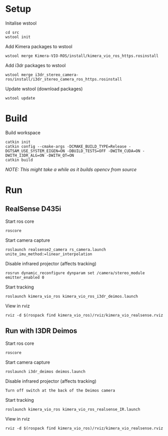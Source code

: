 # Setup
Initalise wstool
```
cd src
wstool init
```

Add Kimera packages to wstool
```
wstool merge Kimera-VIO-ROS/install/kimera_vio_ros_https.rosinstall
```

Add i3dr packages to wstool
```
wstool merge i3dr_stereo_camera-ros/install/i3dr_stereo_camera_ros_https.rosinstall
```

Update wstool (download packages)
```
wstool update
```

# Build
Build workspace
```
catkin init
catkin config --cmake-args -DCMAKE_BUILD_TYPE=Release -DGTSAM_USE_SYSTEM_EIGEN=ON -DBUILD_TESTS=OFF -DWITH_CUDA=ON -DWITH_I3DR_ALG=ON -DWITH_QT=ON
catkin build
```
*NOTE: This might take a while as it builds opencv from source*

# Run
## RealSense D435i

Start ros core
```
roscore
```

Start camera capture
```
roslaunch realsense2_camera rs_camera.launch unite_imu_method:=linear_interpolation
```

Disable infrared projector (affects tracking)
```
rosrun dynamic_reconfigure dynparam set /camera/stereo_module emitter_enabled 0
```

Start tracking
```
roslaunch kimera_vio_ros kimera_vio_ros_i3dr_deimos.launch
```

View in rviz
```
rviz -d $(rospack find kimera_vio_ros)/rviz/kimera_vio_realsense.rviz
```

## Run with I3DR Deimos

Start ros core
```
roscore
```

Start camera capture
```
roslaunch i3dr_deimos deimos.launch 
```

Disable infrared projector (affects tracking)
```
Turn off switch at the back of the Deimos camera
```

Start tracking
```
roslaunch kimera_vio_ros kimera_vio_ros_realsense_IR.launch
```

View in rviz
```
rviz -d $(rospack find kimera_vio_ros)/rviz/kimera_vio_realsense.rviz
```